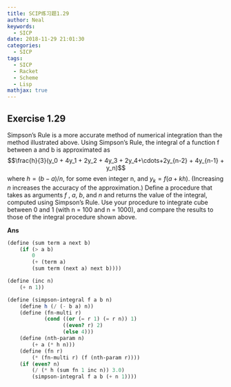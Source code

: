 ```yaml
---
title: SCIP练习题1.29
author: Neal
keywords:
  - SICP
date: 2018-11-29 21:01:30
categories:
  - SICP
tags:
  - SICP
  - Racket
  - Scheme
  - Lisp
mathjax: true
---
```


## Exercise 1.29

Simpson’s Rule is a more accurate method of numerical integration than the method illustrated above. Using Simpson’s Rule, the integral of a function f between a and b is approximated as
$$\frac{h}{3}(y_0 + 4y_1 + 2y_2 + 4y_3 + 2y_4+\cdots+2y_{n-2} + 4y_{n-1} + y_n)$$
where $h=(b-a)/n$, for some even integer n, and $y_k = f (a + kh)$. (Increasing $n$ increases the accuracy of the approximation.) Define a procedure that takes as arguments $f$ , $a$, $b$, and $n$ and returns the value of the integral, computed using Simpson’s Rule. Use your procedure to integrate cube between 0 and 1 (with n = 100 and n = 1000), and compare the results to those of the integral procedure shown above.

**Ans**

```scheme
(define (sum term a next b)
    (if (> a b)
        0
        (+ (term a)
        (sum term (next a) next b))))

(define (inc n)
    (+ n 1))

(define (simpson-integral f a b n)
    (define h (/ (- b a) n))
    (define (fn-multi r)
            (cond ((or (= r 1) (= r n)) 1)
                  ((even? r) 2)
                  (else 4)))
    (define (nth-param n)
        (+ a (* h n)))
    (define (fn r)
        (* (fn-multi r) (f (nth-param r))))
    (if (even? n)
        (/ (* h (sum fn 1 inc n)) 3.0)
        (simpson-integral f a b (+ n 1))))
```
